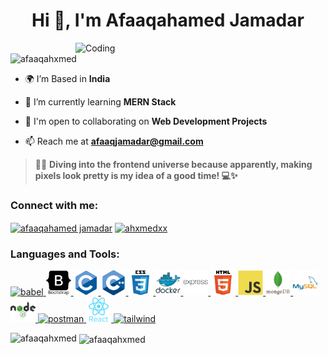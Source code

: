<h1 align="center">Hi 👋, I'm Afaaqahamed Jamadar</h1>
<!-- <h3 align="center">A passionate Frontend Developer from India</h3> -->
<!-- 
<img align="right" alt="Coding" width="400" src="https://miro.medium.com/v2/resize:fit:1600/0*C-cPP9D2MIyeexAT.gif">
-->
 
<img align="right" alt="Coding" width="400" src="https://cdn.dribbble.com/users/1019864/screenshots/3079099/codeloop.gif">

<!-- 
<img align="right" alt="Coding" width="400" src="https://miro.medium.com/v2/resize:fit:750/format:webp/1*IRGHmiGsa16stedQvIaZfw.gif">
-->
<p align="left"> <img src="https://komarev.com/ghpvc/?username=afaaqahxmed&label=Profile%20views&color=0e75b6&style=flat" alt="afaaqahxmed" /> </p>

- 🌍 I’m Based in **India**

- 🌱 I’m currently learning **MERN Stack**

- 🤝 I'm open to collaborating on **Web Development Projects**

- 📫 Reach me  at **afaaqjamadar@gmail.com**

<!-- - 📄 Know about my experiences: [Click Me](https://drive.google.com/file/d/1K2kjvtoW1ld9Tvnh5RAYqygBMs7qkwT1/view?usp=sharing) -->

> 👨‍💻 **Diving into the frontend universe because apparently, making pixels look pretty is my idea of a good time! 💻✨**

<h3 align="left">Connect with me:</h3>
<p align="left">
<a href="https://linkedin.com/in/afaaqahamed jamadar" target="blank"><img align="center" src="https://raw.githubusercontent.com/rahuldkjain/github-profile-readme-generator/master/src/images/icons/Social/linked-in-alt.svg" alt="afaaqahamed jamadar" height="30" width="40" /></a>
<a href="https://instagram.com/ahxmedxx" target="blank"><img align="center" src="https://raw.githubusercontent.com/rahuldkjain/github-profile-readme-generator/master/src/images/icons/Social/instagram.svg" alt="ahxmedxx" height="30" width="40" /></a>
</p>

<h3 align="left">Languages and Tools:</h3>
<p align="left"> <a href="https://babeljs.io/" target="_blank" rel="noreferrer"> <img src="https://www.vectorlogo.zone/logos/babeljs/babeljs-icon.svg" alt="babel" width="40" height="40"/> </a> <a href="https://getbootstrap.com" target="_blank" rel="noreferrer"> <img src="https://raw.githubusercontent.com/devicons/devicon/master/icons/bootstrap/bootstrap-plain-wordmark.svg" alt="bootstrap" width="40" height="40"/> </a> <a href="https://www.cprogramming.com/" target="_blank" rel="noreferrer"> <img src="https://raw.githubusercontent.com/devicons/devicon/master/icons/c/c-original.svg" alt="c" width="40" height="40"/> </a> <a href="https://www.w3schools.com/cpp/" target="_blank" rel="noreferrer"> <img src="https://raw.githubusercontent.com/devicons/devicon/master/icons/cplusplus/cplusplus-original.svg" alt="cplusplus" width="40" height="40"/> </a> <a href="https://www.w3schools.com/css/" target="_blank" rel="noreferrer"> <img src="https://raw.githubusercontent.com/devicons/devicon/master/icons/css3/css3-original-wordmark.svg" alt="css3" width="40" height="40"/> </a> <a href="https://www.docker.com/" target="_blank" rel="noreferrer"> <img src="https://raw.githubusercontent.com/devicons/devicon/master/icons/docker/docker-original-wordmark.svg" alt="docker" width="40" height="40"/> </a> <a href="https://expressjs.com" target="_blank" rel="noreferrer"> <img src="https://raw.githubusercontent.com/devicons/devicon/master/icons/express/express-original-wordmark.svg" alt="express" width="40" height="40"/> </a> <a href="https://www.w3.org/html/" target="_blank" rel="noreferrer"> <img src="https://raw.githubusercontent.com/devicons/devicon/master/icons/html5/html5-original-wordmark.svg" alt="html5" width="40" height="40"/> </a> <a href="https://developer.mozilla.org/en-US/docs/Web/JavaScript" target="_blank" rel="noreferrer"> <img src="https://raw.githubusercontent.com/devicons/devicon/master/icons/javascript/javascript-original.svg" alt="javascript" width="40" height="40"/> </a> <a href="https://www.mongodb.com/" target="_blank" rel="noreferrer"> <img src="https://raw.githubusercontent.com/devicons/devicon/master/icons/mongodb/mongodb-original-wordmark.svg" alt="mongodb" width="40" height="40"/> </a> <a href="https://www.mysql.com/" target="_blank" rel="noreferrer"> <img src="https://raw.githubusercontent.com/devicons/devicon/master/icons/mysql/mysql-original-wordmark.svg" alt="mysql" width="40" height="40"/> </a> <a href="https://nodejs.org" target="_blank" rel="noreferrer"> <img src="https://raw.githubusercontent.com/devicons/devicon/master/icons/nodejs/nodejs-original-wordmark.svg" alt="nodejs" width="40" height="40"/> </a> <a href="https://postman.com" target="_blank" rel="noreferrer"> <img src="https://www.vectorlogo.zone/logos/getpostman/getpostman-icon.svg" alt="postman" width="40" height="40"/> </a> <a href="https://reactjs.org/" target="_blank" rel="noreferrer"> <img src="https://raw.githubusercontent.com/devicons/devicon/master/icons/react/react-original-wordmark.svg" alt="react" width="40" height="40"/> </a> <a href="https://tailwindcss.com/" target="_blank" rel="noreferrer"> <img src="https://www.vectorlogo.zone/logos/tailwindcss/tailwindcss-icon.svg" alt="tailwind" width="40" height="40"/> </a> </p>

<p><img align="left" src="https://github-readme-stats.vercel.app/api/top-langs?username=afaaqahxmed&show_icons=true&theme=dark&locale=en&layout=compact" alt="afaaqahxmed" /></p>

<p>&nbsp;<img align="center" src="https://github-readme-stats.vercel.app/api?username=afaaqahxmed&show_icons=true&theme=dark&locale=en" alt="afaaqahxmed" /></p>

